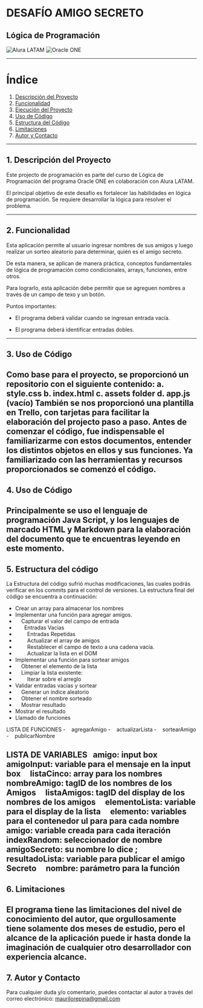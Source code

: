 # DESAFÍO AMIGO SECRETO
## Lógica de Programación

![Alura LATAM](https://img.shields.io/badge/Alura-LATAM-blue) ![Oracle ONE](https://img.shields.io/badge/Oracle-ONE-red)

---
# Índice
1. [Descripción del Proyecto](#descripcion-del-proyecto)
2. [Funcionalidad](#Funcionalidad)
3. [Ejecución del Proyecto](#ejecucion-del-proyecto)
4. [Uso de Código](#uso-de-codigo)
5. [Estructura del Código](#estructura-del-codigo)
6. [Limitaciones](#limitaciones)
7. [Autor y Contacto](#autor-y-contacto)

---
## 1. Descripción del Proyecto

Este projecto de programación es parte del curso de Lógica de Programación del programa Oracle ONE en colaboración con Alura LATAM.

El principal objetivo de este desafío es fortalecer las habilidades en lógica de programación. Se requiere desarrollar la lógica para resolver el problema.

---
## 2. Funcionalidad

Esta aplicación permite al usuario ingresar nombres de sus amigos y luego realizar un sorteo aleatorio para determinar, quién es el amigo secreto.

De esta manera, se aplican de manera práctica, conceptos fundamentales de lógica de programación como condicionales, arrays, funciones, entre otros.

Para lograrlo, esta aplicación debe permitir que se agreguen nombres a través de un campo de texo y un botón.

Puntos importantes:

- El programa deberá validar cuando se ingresan entrada vacía.

- El programa deberá identificar entradas dobles.
---
## 3. Uso de Código

Como base para el proyecto, se proporcionó un repositorio con el siguiente contenido:
a. style.css
b. index.html
c. assets folder
d. app.js (vacío)
También se nos proporcionó una plantilla en Trello, con tarjetas para facilitar la elaboración del projecto paso a paso.
Antes de comenzar el  código, fue indispensable el familiarizarme con estos documentos, entender los distintos objetos en ellos y sus funciones.
Ya familiarizado con las herramientas y recursos proporcionados se comenzó el código.
---
## 4. Uso de Código

Principalmente se uso el lenguaje de programación Java Script, y los lenguajes de marcado HTML y Markdown para la elaboración del documento que te encuentras leyendo en este momento.
---
## 5. Estructura del código

La Estructura del código sufrió muchas modificaciones, las cuales podrás verificar en los commits para el control de versiones. La estructura final del código se encuentra a continuación:
- Crear un array para almacenar los nombres
- Implementar una función para agregar amigos.
-     Capturar el valor del campo de entrada
-         Entradas Vacias
-         Entradas Repetidas
-         Actualizar el array de amigos
-         Restablecer el campo de texto a una cadena vacía.
-         Actualizar la lista en el DOM
- Implementar una función para sortear amigos
-     Obtener el elemento de la lista
-     Limpiar la lista existente:
-         Iterar sobre el arreglo
- Validar entradas vacías y sortear
-     Generar un índice aleatorio
-     Obtener el nombre sorteado
-     Mostrar resultado
- Mostrar el resultado
- Llamado de funciones

LISTA DE FUNCIONES
-    agregarAmigo
-    actualizarLista
-    sortearAmigo
-    publicarNombre

LISTA DE VARIABLES
   amigo: input box
    amigoInput: variable para el mensaje en la input box
    listaCinco: array para los nombres
    nombreAmigo: tagID de los nombres de los Amigos
    listaAmigos: tagID del display de los nombres de los amigos
    elementoLista: variable para el display de la lista
    elemento: variables para el contenedor ul para para cada nombre
    amigo: variable creada para cada iteración
    indexRandom: seleccionador de nombre
    amigoSecreto: su nombre lo dice ;
    resultadoLista: variable para publicar el amigo Secreto
    nombre: parámetro para la función
---
## 6. Limitaciones
El programa tiene las limitaciones del nivel de conocimiento del autor, que orgullosamente tiene solamente dos meses de estudio, pero el alcance de la aplicación puede ir hasta donde la imaginación de cualquier otro desarrollador con experiencia alcance.
---
## 7. Autor y Contacto
Para cualquier duda y/o comentario, puedes contactar al autor a través del correo electrónico: maurilorepina@gmail.com
